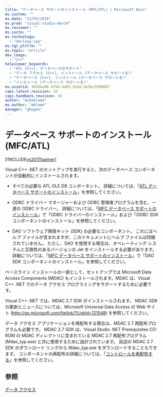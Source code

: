 ```yaml
---
title: "データベース サポートのインストール (MFC/ATL) | Microsoft Docs"
ms.custom: ""
ms.date: "12/03/2016"
ms.prod: "visual-studio-dev14"
ms.reviewer: ""
ms.suite: ""
ms.technology: 
  - "devlang-cpp"
ms.tgt_pltfrm: ""
ms.topic: "article"
dev_langs: 
  - "C++"
helpviewer_keywords: 
  - "ATL [C++], データベースのサポート"
  - "データ アクセス [C++], インストール (データベース サポートを)"
  - "データベース [C++], インストール (データベース サポートを)"
  - "インストール (データベース サポートを)"
ms.assetid: 3820ba96-4fb8-4405-83dd-bb3bc5998667
caps.latest.revision: 10
caps.handback.revision: 10
author: "mikeblome"
ms.author: "mblome"
manager: "ghogen"
---
```

# データベース サポートのインストール (MFC/ATL)
[!INCLUDE[vs2017banner](../assembler/inline/includes/vs2017banner.md)]

Visual C\+\+ .NET のセットアップを実行すると、次のデータベース コンポーネントが自動的にインストールされます。  
  
-   すべての必要な ATL OLE DB コンポーネント。  詳細については、「[ATL データベース サポートのインストール](../data/installing-atl-database-support.md)」を参照してください。  
  
-   ODBC ドライバー マネージャーおよび ODBC 管理者プログラムを含む、一連の ODBC ドライバー。  詳細については、「[MFC データベース サポートのインストール](../data/installing-mfc-database-support.md)」で「ODBC ドライバーのインストール」および「ODBC SDK コンポーネントのインストール」を参照してください。  
  
-   DAO ソフトウェア開発キット \(SDK\) の必要なコンポーネント。  これにはヘルプ ファイルが含まれますが、このドキュメントにヘルプ ファイルは同梱されていません。  ただし、DAO を使用する場合は、オペレーティング システムと互換性のあるバージョンの Jet をインストールする必要があります。  詳細については、「[MFC データベース サポートのインストール](../data/installing-mfc-database-support.md)」で「DAO SDK コンポーネントのインストール」を参照してください。  
  
 ベースライン インストールの一部として、セットアップでは Microsoft Data Access Components \(MDAC\) もインストールされます。MDAC は、Visual C\+\+ .NET でのデータ アクセス プログラミングをサポートするために必要です。  
  
 Visual C\+\+ .NET では、MDAC 2.7 SDK がインストールされます。  MDAC SDK の更新とニュースについては、Microsoft Universal Data Access の Web サイト \([http:\/\/go.microsoft.com\/fwlink\/?LinkId\=121548](http://go.microsoft.com/fwlink/?LinkId=121548)\) を参照してください。  
  
 データ アクセス アプリケーションを再配布する場合は、MDAC 2.7 再配布プログラムも必要です。  MDAC 2.7 SDK は、Visual Studio .NET Prerequisites CD\-ROM の MDAC ディレクトリに含まれている MDAC 2.7 再配布プログラム \(Mdac\_typ.exe\) と共に使用するために設計されています。  前述の MDAC 2.7 SDK のダウンロード リンクから Mdac\_typ.exe をダウンロードすることもできます。  コンポーネントの再配布の詳細については、「[コントロールを再配布する](../Topic/Redistributing%20Controls.md)」を参照してください。  
  
## 参照  
 [データ アクセス](../Topic/Data%20Access%20in%20Visual%20C++.md)